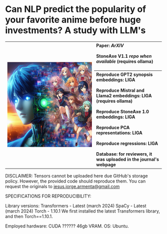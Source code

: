 # Can NLP predict the popularity of your favorite anime before huge investments? A study with LLM's

<table>
    <tr>
        <th rowspan="2"><img src="https://github.com/JesusASmx/Correlation-between-anime-synopsis-and-popularity-with-LLM-s/blob/main/assets/anime_pop2.jpg"></th>
        <th align="left">Paper: <i>ArXIV</i> <br/><br/> StoneAxe V1.1 <i>repo when available</i> (requires ollama) <br/><br/> </th>
    </tr>
    <tr>
        <th align="left">Reproduce GPT2 synopsis embeddings: LIGA <br/><br/> Reproduce Mistral and Llama2 embeddings: LIGA (requires ollama) <br/><br/> Reproduce StoneAxe 1.0 embeddings: LIGA <br/><br/> Reproduce PCA representations: LIGA <br/><br/> Reproduce regressions: LIGA <br/><br/> Database: for reviewers, it was uploaded in the journal's webpage</th>
    </tr>
</table>

DISCLAIMER: Tensors cannot be uploaded here due GitHub's storage policy. However, the provided code should reproduce them. You can request the originals to jesus.jorge.armenta@gmail.com

SPECIFICATIONS FOR REPRODUCIBILITY:

Library versions:
Transformers - Latest (march 2024)
SpaCy - Latest (march 2024)
Torch - 1.10.1
We first installed the latest Transformers library, and then Torch==1.10.1.

Employed hardware:
CUDA ?????? 46gb VRAM.
OS: Ubuntu.


